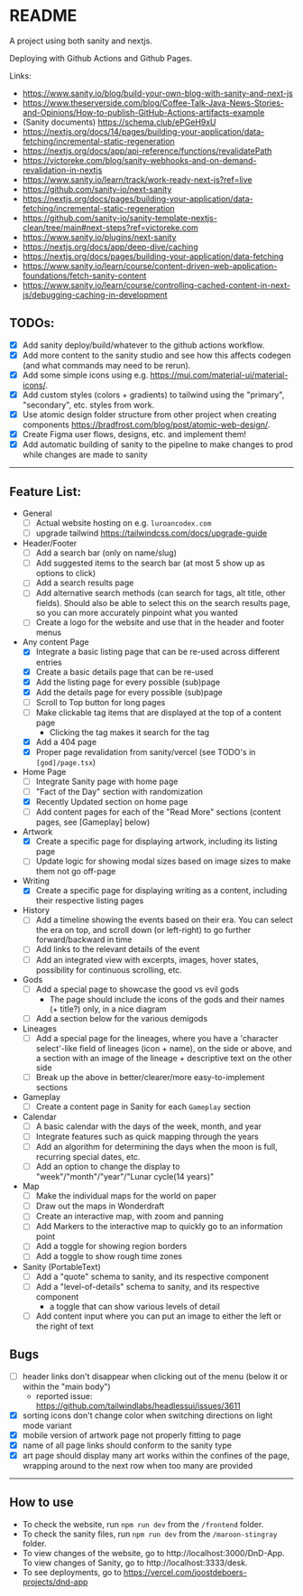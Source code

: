 # README

A project using both sanity and nextjs.

Deploying with Github Actions and Github Pages.

Links:
- https://www.sanity.io/blog/build-your-own-blog-with-sanity-and-next-js
- https://www.theserverside.com/blog/Coffee-Talk-Java-News-Stories-and-Opinions/How-to-publish-GitHub-Actions-artifacts-example
- (Sanity documents) https://schema.club/ePGeH9xU
- https://nextjs.org/docs/14/pages/building-your-application/data-fetching/incremental-static-regeneration
- https://nextjs.org/docs/app/api-reference/functions/revalidatePath
- https://victoreke.com/blog/sanity-webhooks-and-on-demand-revalidation-in-nextjs
- https://www.sanity.io/learn/track/work-ready-next-js?ref=live
- https://github.com/sanity-io/next-sanity
- https://nextjs.org/docs/pages/building-your-application/data-fetching/incremental-static-regeneration
- https://github.com/sanity-io/sanity-template-nextjs-clean/tree/main#next-steps?ref=victoreke.com
- https://www.sanity.io/plugins/next-sanity
- https://nextjs.org/docs/app/deep-dive/caching
- https://nextjs.org/docs/pages/building-your-application/data-fetching
- https://www.sanity.io/learn/course/content-driven-web-application-foundations/fetch-sanity-content
- https://www.sanity.io/learn/course/controlling-cached-content-in-next-js/debugging-caching-in-development

## TODOs:

- [x] Add sanity deploy/build/whatever to the github actions workflow.
- [x] Add more content to the sanity studio and see how this affects codegen (and what commands may need to be rerun).
- [x] Add some simple icons using e.g. https://mui.com/material-ui/material-icons/.
- [x] Add custom styles (colors + gradients) to tailwind using the "primary", "secondary", etc. styles from work.
- [x] Use atomic design folder structure from other project when creating components https://bradfrost.com/blog/post/atomic-web-design/.
- [x] Create Figma user flows, designs, etc. and implement them!
- [x] Add automatic building of sanity to the pipeline to make changes to prod while changes are made to sanity

---

## Feature List:
- General
  - [ ] Actual website hosting on e.g. `luroancodex.com`
  - [ ] upgrade tailwind https://tailwindcss.com/docs/upgrade-guide
- Header/Footer
  - [ ] Add a search bar (only on name/slug)
  - [ ] Add suggested items to the search bar (at most 5 show up as options to click)
  - [ ] Add a search results page
  - [ ] Add alternative search methods (can search for tags, alt title, other fields). Should also be able to select this on the search results page, so you can more accurately pinpoint what you wanted
  - [ ] Create a logo for the website and use that in the header and footer menus
- Any content Page
    - [x] Integrate a basic listing page that can be re-used across different entries
    - [x] Create a basic details page that can be re-used
    - [x] Add the listing page for every possible (sub)page
    - [x] Add the details page for every possible (sub)page
    - [ ] Scroll to Top button for long pages
    - [ ] Make clickable tag items that are displayed at the top of a content page
      - Clicking the tag makes it search for the tag
    - [x] Add a 404 page
    - [x] Proper page revalidation from sanity/vercel (see TODO's in `[god]/page.tsx`)
- Home Page
  - [ ] Integrate Sanity page with home page
  - [ ] "Fact of the Day" section with randomization
  - [x] Recently Updated section on home page
  - [ ] Add content pages for each of the "Read More" sections (content pages, see [Gameplay] below)
- Artwork
  - [x] Create a specific page for displaying artwork, including its listing page
  - [ ] Update logic for showing modal sizes based on image sizes to make them not go off-page
- Writing
  - [x] Create a specific page for displaying writing as a content, including their respective listing pages
- History
  - [ ] Add a timeline showing the events based on their era. You can select the era on top, and scroll down (or left-right) to go further forward/backward in time
  - [ ] Add links to the relevant details of the event
  - [ ] Add an integrated view with excerpts, images, hover states, possibility for continuous scrolling, etc.
- Gods
  - [ ] Add a special page to showcase the good vs evil gods
    - The page should include the icons of the gods and their names (+ title?) only, in a nice diagram
  - [ ] Add a section below for the various demigods
- Lineages
  - [ ] Add a special page for the lineages, where you have a 'character select'-like field of lineages (icon + name), on the side or above, and a section with an image of the lineage + descriptive text on the other side
  - [ ] Break up the above in better/clearer/more easy-to-implement sections
- Gameplay
  - [ ] Create a content page in Sanity for each `Gameplay` section
- Calendar
  - [ ] A basic calendar with the days of the week, month, and year
  - [ ] Integrate features such as quick mapping through the years
  - [ ] Add an algorithm for determining the days when the moon is full, recurring special dates, etc.
  - [ ] Add an option to change the display to "week"/"month"/"year"/"Lunar cycle(14 years)"
- Map
  - [ ] Make the individual maps for the world on paper
  - [ ] Draw out the maps in Wonderdraft
  - [ ] Create an interactive map, with zoom and panning
  - [ ] Add Markers to the interactive map to quickly go to an information point
  - [ ] Add a toggle for showing region borders
  - [ ] Add a toggle to show rough time zones
- Sanity (PortableText)
  - [ ] Add a "quote" schema to sanity, and its respective component
  - [ ] Add a "level-of-details" schema to sanity, and its respective component
    - a toggle that can show various levels of detail
  - [ ] Add content input where you can put an image to either the left or the right of text

## Bugs
- [ ] header links don't disappear when clicking out of the menu (below it or within the "main body")
  - reported issue: https://github.com/tailwindlabs/headlessui/issues/3611
- [x] sorting icons don't change color when switching directions on light mode variant
- [x] mobile version of artwork page not properly fitting to page
- [x] name of all page links should conform to the sanity type
- [x] art page should display many art works within the confines of the page, wrapping around to the next row when too many are provided

---

## How to use
- To check the website, run `npm run dev` from the `/frontend` folder.
- To check the sanity files, run `npm run dev` from the `/maroon-stingray` folder.
- To view changes of the website, go to http://localhost:3000/DnD-App. To view changes of Sanity, go to http://localhost:3333/desk.
- To see deployments, go to https://vercel.com/joostdeboers-projects/dnd-app
